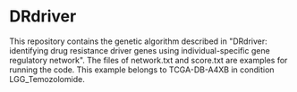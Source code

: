 # DRdriver
This repository contains the genetic algorithm described in "DRdriver: identifying drug resistance driver genes using individual-specific gene regulatory network".
The files of network.txt and score.txt are examples for running the code. This example belongs to TCGA-DB-A4XB in condition LGG_Temozolomide.
